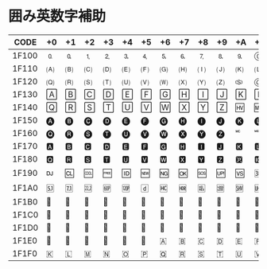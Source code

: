 # 囲み英数字補助

|CODE|+0|+1|+2|+3|+4|+5|+6|+7|+8|+9|+A|+B|+C|+D|+E|+F|
|----|--|--|--|--|--|--|--|--|--|--|--|--|--|--|--|--|
|1F100| 🄀 | 🄁 | 🄂 | 🄃 | 🄄 | 🄅 | 🄆 | 🄇 | 🄈 | 🄉 | 🄊 | 🄋 | 🄌 | 🄍 | 🄎 | 🄏 |
|1F110| 🄐 | 🄑 | 🄒 | 🄓 | 🄔 | 🄕 | 🄖 | 🄗 | 🄘 | 🄙 | 🄚 | 🄛 | 🄜 | 🄝 | 🄞 | 🄟 |
|1F120| 🄠 | 🄡 | 🄢 | 🄣 | 🄤 | 🄥 | 🄦 | 🄧 | 🄨 | 🄩 | 🄪 | 🄫 | 🄬 | 🄭 | 🄮 | 🄯 |
|1F130| 🄰 | 🄱 | 🄲 | 🄳 | 🄴 | 🄵 | 🄶 | 🄷 | 🄸 | 🄹 | 🄺 | 🄻 | 🄼 | 🄽 | 🄾 | 🄿 |
|1F140| 🅀 | 🅁 | 🅂 | 🅃 | 🅄 | 🅅 | 🅆 | 🅇 | 🅈 | 🅉 | 🅊 | 🅋 | 🅌 | 🅍 | 🅎 | 🅏 |
|1F150| 🅐 | 🅑 | 🅒 | 🅓 | 🅔 | 🅕 | 🅖 | 🅗 | 🅘 | 🅙 | 🅚 | 🅛 | 🅜 | 🅝 | 🅞 | 🅟 |
|1F160| 🅠 | 🅡 | 🅢 | 🅣 | 🅤 | 🅥 | 🅦 | 🅧 | 🅨 | 🅩 | 🅪 | 🅫 | 🅬 | 🅭 | 🅮 | 🅯 |
|1F170| 🅰 | 🅱 | 🅲 | 🅳 | 🅴 | 🅵 | 🅶 | 🅷 | 🅸 | 🅹 | 🅺 | 🅻 | 🅼 | 🅽 | 🅾 | 🅿 |
|1F180| 🆀 | 🆁 | 🆂 | 🆃 | 🆄 | 🆅 | 🆆 | 🆇 | 🆈 | 🆉 | 🆊 | 🆋 | 🆌 | 🆍 | 🆎 | 🆏 |
|1F190| 🆐 | 🆑 | 🆒 | 🆓 | 🆔 | 🆕 | 🆖 | 🆗 | 🆘 | 🆙 | 🆚 | 🆛 | 🆜 | 🆝 | 🆞 | 🆟 |
|1F1A0| 🆠 | 🆡 | 🆢 | 🆣 | 🆤 | 🆥 | 🆦 | 🆧 | 🆨 | 🆩 | 🆪 | 🆫 | 🆬 | 🆭 | 🆮 | 🆯 |
|1F1B0| 🆰 | 🆱 | 🆲 | 🆳 | 🆴 | 🆵 | 🆶 | 🆷 | 🆸 | 🆹 | 🆺 | 🆻 | 🆼 | 🆽 | 🆾 | 🆿 |
|1F1C0| 🇀 | 🇁 | 🇂 | 🇃 | 🇄 | 🇅 | 🇆 | 🇇 | 🇈 | 🇉 | 🇊 | 🇋 | 🇌 | 🇍 | 🇎 | 🇏 |
|1F1D0| 🇐 | 🇑 | 🇒 | 🇓 | 🇔 | 🇕 | 🇖 | 🇗 | 🇘 | 🇙 | 🇚 | 🇛 | 🇜 | 🇝 | 🇞 | 🇟 |
|1F1E0| 🇠 | 🇡 | 🇢 | 🇣 | 🇤 | 🇥 | 🇦 | 🇧 | 🇨 | 🇩 | 🇪 | 🇫 | 🇬 | 🇭 | 🇮 | 🇯 |
|1F1F0| 🇰 | 🇱 | 🇲 | 🇳 | 🇴 | 🇵 | 🇶 | 🇷 | 🇸 | 🇹 | 🇺 | 🇻 | 🇼 | 🇽 | 🇾 | 🇿 |
